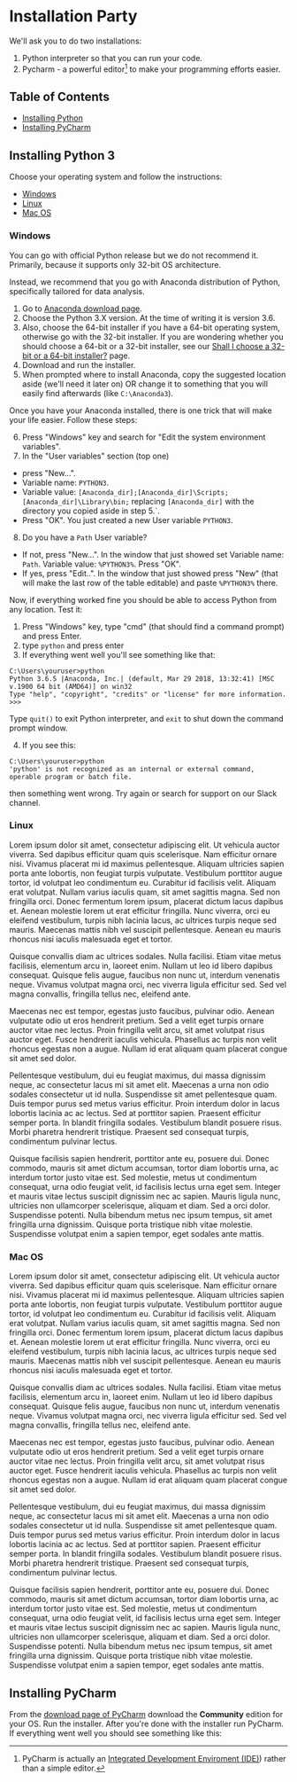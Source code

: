# Installation Party

We'll ask you to do two installations: 
1. Python interpreter so that you can run your code.
2. Pycharm - a powerful editor[^1] to make your programming efforts easier.

## Table of Contents
* [Installing Python](#installing-python-3)
* [Installing PyCharm](#installing-pycharm)

## Installing Python 3
Choose your operating system and follow the instructions:
* [Windows](#windows)
* [Linux](#linux)
* [Mac OS](#mac-os)

### Windows 

You can go with official Python release but we do not recommend it. Primarily, because it supports only 32-bit OS architecture. 

Instead, we recommend that you go with Anaconda distribution of Python, specifically tailored for data analysis. 
1. Go to [Anaconda download page](https://www.anaconda.com/download/).
1. Choose the Python 3.X version. At the time of writing it is version 3.6.
1. Also, choose the 64-bit installer if you have a 64-bit operating system, otherwise go with the 32-bit installer. If you are wondering whether you should choose a 64-bit or a 32-bit installer, see our [Shall I choose a 32-bit or a 64-bit installer?](os_architecture.md) page.
1. Download and run the installer.
1. When prompted where to install Anaconda, copy the suggested location aside (we'll need it later on) OR change it to something that you will easily find afterwards (like `C:\Anaconda3`).

Once you have your Anaconda installed, there is one trick that will make your life easier. Follow these steps:

6. Press "Windows" key and search for "Edit the system environment variables".
1. In the "User variables" section (top one) 
  * press "New...". 
  * Variable name: `PYTHON3`. 
  * Variable value: `[Anaconda_dir];[Anaconda_dir]\Scripts;[Anaconda_dir]\Library\bin;` replacing `[Anaconda_dir]` with the directory you copied aside in step 5.`. 
  * Press "OK". You just created a new User variable `PYTHON3`. 
8. Do you have a `Path` User variable?
  * If not, press "New...". In the window that just showed set Variable name: `Path`. Variable value: `%PYTHON3%`. Press "OK". 
  * If yes, press "Edit..". In the window that just showed press "New" (that will make the last row of the table editable) and paste `%PYTHON3%` there. 
  
Now, if everything worked fine you should be able to access Python from any location. Test it:
1. Press "Windows" key, type "cmd" (that should find a command prompt) and press Enter. 
2. type `python` and press enter
3. If everything went well you'll see something like that:
```
C:\Users\youruser>python
Python 3.6.5 |Anaconda, Inc.| (default, Mar 29 2018, 13:32:41) [MSC v.1900 64 bit (AMD64)] on win32
Type "help", "copyright", "credits" or "license" for more information.
>>>
```
Type `quit()` to exit Python interpreter, and `exit` to shut down the command prompt window.

4. If you see this:
```
C:\Users\youruser>python
'python' is not recognized as an internal or external command,
operable program or batch file.
```
then something went wrong. Try again or search for support on our Slack channel.

### Linux

Lorem ipsum dolor sit amet, consectetur adipiscing elit. Ut vehicula auctor viverra. Sed dapibus efficitur quam quis scelerisque. Nam efficitur ornare nisi. Vivamus placerat mi id maximus pellentesque. Aliquam ultricies sapien porta ante lobortis, non feugiat turpis vulputate. Vestibulum porttitor augue tortor, id volutpat leo condimentum eu. Curabitur id facilisis velit. Aliquam erat volutpat. Nullam varius iaculis quam, sit amet sagittis magna. Sed non fringilla orci. Donec fermentum lorem ipsum, placerat dictum lacus dapibus et. Aenean molestie lorem ut erat efficitur fringilla. Nunc viverra, orci eu eleifend vestibulum, turpis nibh lacinia lacus, ac ultrices turpis neque sed mauris. Maecenas mattis nibh vel suscipit pellentesque. Aenean eu mauris rhoncus nisi iaculis malesuada eget et tortor.

Quisque convallis diam ac ultrices sodales. Nulla facilisi. Etiam vitae metus facilisis, elementum arcu in, laoreet enim. Nullam ut leo id libero dapibus consequat. Quisque felis augue, faucibus non nunc ut, interdum venenatis neque. Vivamus volutpat magna orci, nec viverra ligula efficitur sed. Sed vel magna convallis, fringilla tellus nec, eleifend ante.

Maecenas nec est tempor, egestas justo faucibus, pulvinar odio. Aenean vulputate odio ut eros hendrerit pretium. Sed a velit eget turpis ornare auctor vitae nec lectus. Proin fringilla velit arcu, sit amet volutpat risus auctor eget. Fusce hendrerit iaculis vehicula. Phasellus ac turpis non velit rhoncus egestas non a augue. Nullam id erat aliquam quam placerat congue sit amet sed dolor.

Pellentesque vestibulum, dui eu feugiat maximus, dui massa dignissim neque, ac consectetur lacus mi sit amet elit. Maecenas a urna non odio sodales consectetur ut id nulla. Suspendisse sit amet pellentesque quam. Duis tempor purus sed metus varius efficitur. Proin interdum dolor in lacus lobortis lacinia ac ac lectus. Sed at porttitor sapien. Praesent efficitur semper porta. In blandit fringilla sodales. Vestibulum blandit posuere risus. Morbi pharetra hendrerit tristique. Praesent sed consequat turpis, condimentum pulvinar lectus.

Quisque facilisis sapien hendrerit, porttitor ante eu, posuere dui. Donec commodo, mauris sit amet dictum accumsan, tortor diam lobortis urna, ac interdum tortor justo vitae est. Sed molestie, metus ut condimentum consequat, urna odio feugiat velit, id facilisis lectus urna eget sem. Integer et mauris vitae lectus suscipit dignissim nec ac sapien. Mauris ligula nunc, ultricies non ullamcorper scelerisque, aliquam et diam. Sed a orci dolor. Suspendisse potenti. Nulla bibendum metus nec ipsum tempus, sit amet fringilla urna dignissim. Quisque porta tristique nibh vitae molestie. Suspendisse volutpat enim a sapien tempor, eget sodales ante mattis.

### Mac OS

Lorem ipsum dolor sit amet, consectetur adipiscing elit. Ut vehicula auctor viverra. Sed dapibus efficitur quam quis scelerisque. Nam efficitur ornare nisi. Vivamus placerat mi id maximus pellentesque. Aliquam ultricies sapien porta ante lobortis, non feugiat turpis vulputate. Vestibulum porttitor augue tortor, id volutpat leo condimentum eu. Curabitur id facilisis velit. Aliquam erat volutpat. Nullam varius iaculis quam, sit amet sagittis magna. Sed non fringilla orci. Donec fermentum lorem ipsum, placerat dictum lacus dapibus et. Aenean molestie lorem ut erat efficitur fringilla. Nunc viverra, orci eu eleifend vestibulum, turpis nibh lacinia lacus, ac ultrices turpis neque sed mauris. Maecenas mattis nibh vel suscipit pellentesque. Aenean eu mauris rhoncus nisi iaculis malesuada eget et tortor.

Quisque convallis diam ac ultrices sodales. Nulla facilisi. Etiam vitae metus facilisis, elementum arcu in, laoreet enim. Nullam ut leo id libero dapibus consequat. Quisque felis augue, faucibus non nunc ut, interdum venenatis neque. Vivamus volutpat magna orci, nec viverra ligula efficitur sed. Sed vel magna convallis, fringilla tellus nec, eleifend ante.

Maecenas nec est tempor, egestas justo faucibus, pulvinar odio. Aenean vulputate odio ut eros hendrerit pretium. Sed a velit eget turpis ornare auctor vitae nec lectus. Proin fringilla velit arcu, sit amet volutpat risus auctor eget. Fusce hendrerit iaculis vehicula. Phasellus ac turpis non velit rhoncus egestas non a augue. Nullam id erat aliquam quam placerat congue sit amet sed dolor.

Pellentesque vestibulum, dui eu feugiat maximus, dui massa dignissim neque, ac consectetur lacus mi sit amet elit. Maecenas a urna non odio sodales consectetur ut id nulla. Suspendisse sit amet pellentesque quam. Duis tempor purus sed metus varius efficitur. Proin interdum dolor in lacus lobortis lacinia ac ac lectus. Sed at porttitor sapien. Praesent efficitur semper porta. In blandit fringilla sodales. Vestibulum blandit posuere risus. Morbi pharetra hendrerit tristique. Praesent sed consequat turpis, condimentum pulvinar lectus.

Quisque facilisis sapien hendrerit, porttitor ante eu, posuere dui. Donec commodo, mauris sit amet dictum accumsan, tortor diam lobortis urna, ac interdum tortor justo vitae est. Sed molestie, metus ut condimentum consequat, urna odio feugiat velit, id facilisis lectus urna eget sem. Integer et mauris vitae lectus suscipit dignissim nec ac sapien. Mauris ligula nunc, ultricies non ullamcorper scelerisque, aliquam et diam. Sed a orci dolor. Suspendisse potenti. Nulla bibendum metus nec ipsum tempus, sit amet fringilla urna dignissim. Quisque porta tristique nibh vitae molestie. Suspendisse volutpat enim a sapien tempor, eget sodales ante mattis.

## Installing PyCharm

From the [download page of PyCharm](https://www.jetbrains.com/pycharm/download/) download the **Community** edition for your OS. Run the installer. After you're done with the installer run PyCharm. If everything went well you should see something like this:



[^1]: PyCharm is actually an [Integrated Development Enviroment (IDE)](https://en.wikipedia.org/wiki/Integrated_development_environment)) rather than a simple editor.
